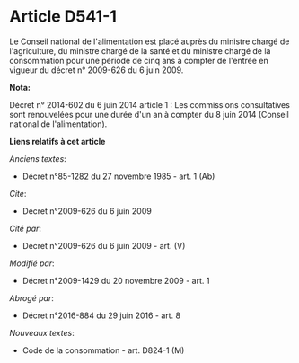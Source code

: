 # Article D541-1

Le Conseil national de l'alimentation est placé auprès du ministre chargé de l'agriculture, du ministre chargé de la santé et
du ministre chargé de la consommation pour une période de cinq ans à compter de l'entrée en vigueur du décret n° 2009-626 du
6 juin 2009.

**Nota:**

Décret n° 2014-602 du 6 juin 2014 article 1 : Les commissions consultatives sont renouvelées pour une durée d'un an à compter
du 8 juin 2014 (Conseil national de l'alimentation).

**Liens relatifs à cet article**

_Anciens textes_:

  - Décret n°85-1282 du 27 novembre 1985 - art. 1 (Ab)

_Cite_:

  - Décret n°2009-626 du 6 juin 2009

_Cité par_:

  - Décret n°2009-626 du 6 juin 2009 - art. (V)

_Modifié par_:

  - Décret n°2009-1429 du 20 novembre 2009 - art. 1

_Abrogé par_:

  - Décret n°2016-884 du 29 juin 2016 - art. 8

_Nouveaux textes_:

  - Code de la consommation - art. D824-1 (M)
